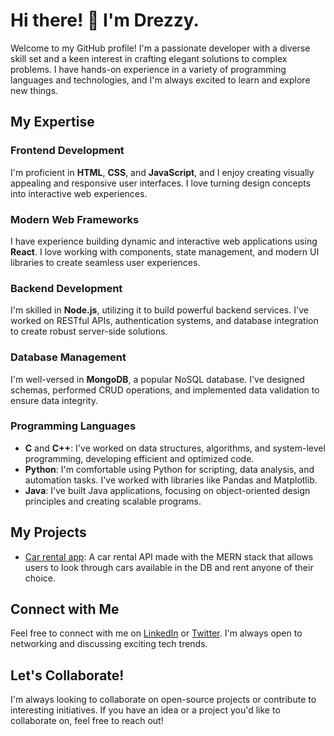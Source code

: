# Hi there! 👋 I'm Drezzy.

Welcome to my GitHub profile! I'm a passionate developer with a diverse skill set and a keen interest in crafting elegant solutions to complex problems. I have hands-on experience in a variety of programming languages and technologies, and I'm always excited to learn and explore new things.

## My Expertise

### Frontend Development
I'm proficient in **HTML**, **CSS**, and **JavaScript**, and I enjoy creating visually appealing and responsive user interfaces. I love turning design concepts into interactive web experiences.

### Modern Web Frameworks
I have experience building dynamic and interactive web applications using **React**. I love working with components, state management, and modern UI libraries to create seamless user experiences.

### Backend Development
I'm skilled in **Node.js**, utilizing it to build powerful backend services. I've worked on RESTful APIs, authentication systems, and database integration to create robust server-side solutions.

### Database Management
I'm well-versed in **MongoDB**, a popular NoSQL database. I've designed schemas, performed CRUD operations, and implemented data validation to ensure data integrity.

### Programming Languages
- **C** and **C++**: I've worked on data structures, algorithms, and system-level programming, developing efficient and optimized code.
- **Python**: I'm comfortable using Python for scripting, data analysis, and automation tasks. I've worked with libraries like Pandas and Matplotlib.
- **Java**: I've built Java applications, focusing on object-oriented design principles and creating scalable programs.

## My Projects

- [Car rental app](Link): A car rental API made with the MERN stack that allows users to look through cars available in the DB and rent anyone of their choice.
<!--- [Project Name](Link): Another project you've worked on, showcasing your skills and accomplishments.-->

## Connect with Me

Feel free to connect with me on [LinkedIn](https://www.linkedin.com/in/Okedamola01) or [Twitter](https://twitter.com/dre_black). I'm always open to networking and discussing exciting tech trends.

## Let's Collaborate!

I'm always looking to collaborate on open-source projects or contribute to interesting initiatives. If you have an idea or a project you'd like to collaborate on, feel free to reach out!

